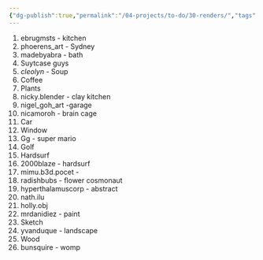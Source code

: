 ```yaml
---
{"dg-publish":true,"permalink":"/04-projects/to-do/30-renders/","tags":["project"],"noteIcon":"","created":"2025-01-21T01:20:16.934+10:00","updated":"2025-01-31T13:49:07.909+10:00"}
---
```


1. ebrugmsts - kitchen
2. phoerens_art - Sydney
3. madebyabra - bath
4. Suytcase guys
5. _cleolyn_ - Soup
6. Coffee
7. Plants
8. nicky.blender - clay kitchen
9. nigel_goh_art -garage
10. nicamoroh - brain cage
11. Car
12. Window
13. Gg - super mario
14. Golf
15. Hardsurf
16. 2000blaze - hardsurf
17. mimu.b3d.pocet -
18. radishbubs - flower cosmonaut
19. hyperthalamuscorp - abstract
20. nath.ilu
21. holly.obj
22. mrdanidiez - paint
23. Sketch
24. yvanduque - landscape
25. Wood
26. bunsquire - womp